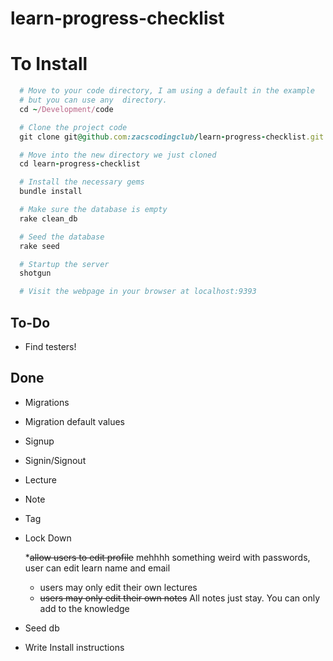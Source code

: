 # learn-progress-checklist

# To Install
```ruby
  # Move to your code directory, I am using a default in the example
  # but you can use any  directory.
  cd ~/Development/code

  # Clone the project code
  git clone git@github.com:zacscodingclub/learn-progress-checklist.git

  # Move into the new directory we just cloned
  cd learn-progress-checklist

  # Install the necessary gems
  bundle install

  # Make sure the database is empty
  rake clean_db

  # Seed the database
  rake seed

  # Startup the server
  shotgun

  # Visit the webpage in your browser at localhost:9393
```

## To-Do
* Find testers!


## Done
* Migrations
* Migration default values
* Signup
* Signin/Signout
* Lecture
* Note
* Tag
* Lock Down

  *~~allow users to edit profile~~ mehhhh something weird with passwords,
    user can edit learn name and email
  * users may only edit their own lectures
  * ~~users may only edit their own notes~~ All notes just stay.  You can only add to the knowledge
* Seed db
* Write Install instructions
